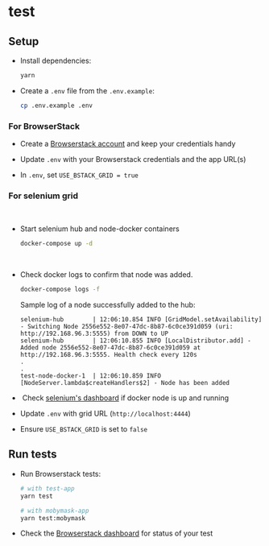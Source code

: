 # test

## Setup

* Install dependencies:

  ```bash
  yarn
  ```

* Create a `.env` file from the `.env.example`:

  ```bash
  cp .env.example .env
  ```

### For BrowserStack

* Create a [Browserstack account](https://www.browserstack.com/users/sign_up?ref=automate-hero) and keep your credentials handy

* Update `.env` with your Browserstack credentials and the app URL(s)

* In `.env`, set `USE_BSTACK_GRID = true`

### For selenium grid
      
* Start selenium hub and node-docker containers

    ```bash
    docker-compose up -d
    ```
    
* Check docker logs to confirm that node was added.

    ```bash
    docker-compose logs -f
    ```
    Sample log of a node successfully added to the hub:
    ```
    selenium-hub        | 12:06:10.854 INFO [GridModel.setAvailability] - Switching Node 2556e552-8e07-47dc-8b87-6c0ce391d059 (uri: http://192.168.96.3:5555) from DOWN to UP
    selenium-hub        | 12:06:10.855 INFO [LocalDistributor.add] - Added node 2556e552-8e07-47dc-8b87-6c0ce391d059 at http://192.168.96.3:5555. Health check every 120s
    .
    .
    test-node-docker-1  | 12:06:10.859 INFO [NodeServer.lambda$createHandlers$2] - Node has been added

    ```

*  Check [selenium's dashboard](http://localhost:4444/ui) if docker node is up and running 

* Update `.env` with grid URL (`http://localhost:4444`)

* Ensure `USE_BSTACK_GRID` is set to `false`

## Run tests

* Run Browserstack tests:

  ```bash
  # with test-app
  yarn test

  # with mobymask-app
  yarn test:mobymask
  ```

* Check the [Browserstack dashboard](https://automate.browserstack.com/dashboard/v2) for status of your test
